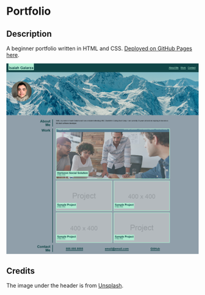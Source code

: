 # Portfolio

## Description

A beginner portfolio written in HTML and CSS. [Deployed on GitHub Pages here](https://isaiahgz.github.io/portfolio/).

![Screenshot of portfolio](/github/assets/portfolio.png)

## Credits

The image under the header is from [Unsplash](https://unsplash.com/).

